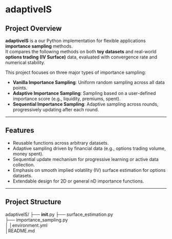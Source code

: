 # adaptiveIS

## Project Overview

**adaptiveIS** is a our Python implementation for flexible applications **importance sampling** methods.  
It compares the following methods on both **toy datasets** and real-world **options trading (IV Surface)** data, evaluated with convergence rate and numerical stability.

This project focuses on three major types of importance sampling:
- **Vanilla Importance Sampling**: Uniform random sampling across all data points.
- **Adaptive Importance Sampling**: Sampling based on a user-defined importance score (e.g., liquidity, premiums, spent).
- **Sequential Importance Sampling**: Adaptive sampling across rounds, progressively updating after each round.


---

## Features

- Reusable functions across arbitrary datasets.
- Adaptive sampling driven by financial data (e.g., options trading volume, money spent).
- Sequential update mechanism for progressive learning or active data collection.
- Emphasis on smooth implied volatility (IV) surface estimation for options datasets.
- Extendable design for 2D or general nD importance functions.

---

## Project Structure

adaptiveIS/
├── __init__.py
├── surface_estimation.py       
├── importance_sampling.py       
│
│environment.yml              
│README.md                     